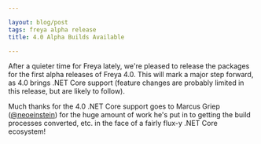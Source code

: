 ```yaml
---

layout: blog/post
tags: freya alpha release
title: 4.0 Alpha Builds Available

---
```


After a quieter time for Freya lately, we're pleased to release the packages for the first alpha releases of Freya 4.0. This will mark a major step forward, as 4.0 brings .NET Core support (feature changes are probably limited in this release, but are likely to follow).

Much thanks for the 4.0 .NET Core support goes to Marcus Griep ([@neoeinstein][neoeinstein]) for the huge amount of work he's put in to getting the build processes converted, etc. in the face of a fairly flux-y .NET Core ecosystem!

[neoeinstein]: https://github.com/neoeinstein
